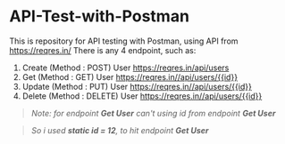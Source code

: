 # API-Test-with-Postman

This is repository for API testing with Postman, using API from https://reqres.in/
There is any 4 endpoint, such as:
1. Create (Method : POST) User https://reqres.in/api/users
2. Get (Method : GET) User https://reqres.in//api/users/{{id}}
3. Update (Method : PUT) User https://reqres.in//api/users/{{id}}
4. Delete (Method : DELETE) User https://reqres.in//api/users/{{id}}
> *Note: for endpoint **Get User** can't using id from endpoint **Get User***

> *So i used **static id = 12**, to hit endpoint **Get User***
